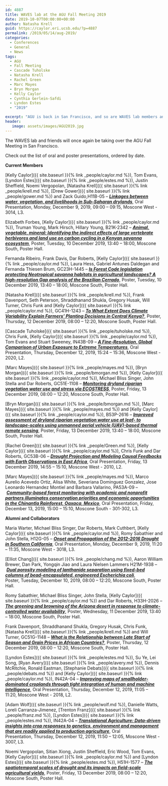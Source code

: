 ```yaml
---
id: 4887
title: WAVES lab at the AGU Fall Meeting 2019
date: 2019-10-07T00:00:00+00:00
author: Natasha Krell
guid: https://caylor.eri.ucsb.edu/?p=4887
permalink: /2019/05/14/aug-2019/
categories:
  - Conferences
  - General
  - News
tags:
  - AGU
  - Fall Meeting
  - Cascade Tuholske
  - Natasha Krell
  - Rachel Green
  - Marc Mayes
  - Bryn Morgan
  - Kelly Caylor
  - Cynthia Gerlein-Safdi
  - Lyndon Estes
  - "2019"

excerpt: "AGU is back in San Francisco, and so are WAVES lab members and friends."
header:
   image: assets/images/AGU2019.jpg
---
```


The WAVES lab and friends will once again be taking over the AGU Fall Meeting in San Francisco.

Check out the list of oral and poster presentations, ordered by date.

**Current Members**

[Kelly Caylor]({{ site.baseurl }}{% link _people/caylor.md %}), Tom Evans, [Lyndon Estes]({{ site.baseurl }}{% link _people/estes.md %}), Justin Sheffield, Noemi Vergopolan, [Natasha Krell]({{ site.baseurl }}{% link _people/krell.md %}), [Drew Gower]({{ site.baseurl }}{% link _people/gower.md %}) and Zack Guido,<span class="itemNumber">H11B-05 &#8211; </span><span class="itemTitle"><em><strong><a href="https://agu.confex.com/agu/fm19/meetingapp.cgi/Paper/509021" target="_blank">Linkages between water, vegetation, and livelihoods in Sub-Saharan drylands</a></strong></em>, Oral Presentation, </span><span class="SlotDate">Monday, December 9, 2019, </span><span class="SlotTime">09:00 &#8211; 09:15, </span>Moscone West - 3014, L3.

Elizabeth Forbes, [Kelly Caylor]({{ site.baseurl }}{% link _people/caylor.md %}), Truman Young, Mark Hirsch, Hillary Young, B21K-2342 &#8211; <span class="PaperListTitle"><a href="https://agu.confex.com/agu/fm19/meetingapp.cgi/Paper/493178"><em><strong>Animal, vegetable, mineral: Identifying the indirect effects of large vertebrate herbivores and land use on carbon cycling in a Kenyan savanna ecosystem</strong></em></a>, Poster, Tuesday, 10 December 2019, 13:40 &#8211; 18:00, Moscone South, Poster Hall. </span>

Fernanda Ribeiro, Frank Davis, Dar Roberts, [Kelly Caylor]({{ site.baseurl }}{% link _people/caylor.md %}), Laura Hess, Gabriel Antunes Daldegan and Fernanda Thiesen Brum, GC23H-1445 &#8211; <span class="PaperListTitle"><a href="https://agu.confex.com/agu/fm19/meetingapp.cgi/Paper/564268"><em><strong>Is Forest Code legislation protecting Neotropical savanna habitats in agricultural landscapes? A high-resolution Gap analysis of the Brazilian Cerrado</strong></em></a>, Poster, Tuesday, 10 December 2019, 13:40 &#8211; 18:00, Moscone South, Poster Hall. </span>

[Natasha Krell]({{ site.baseurl }}{% link _people/krell.md %}), Frank Davenport, Seth Peterson, Shraddhanand Shukla, Gregory Husak, Will Turner, Chris Funk and [Kelly Caylor]({{ site.baseurl }}{% link _people/caylor.md %}), GC41H-1243 &#8211; <span class="PaperListTitle"><a href="https://agu.confex.com/agu/fm19/meetingapp.cgi/Paper/495151"><em><strong>To What Extent Does Climate Variability Explain Farmers’ Planting Decisions in Central Kenya?</strong></em></a>, Poster, Thursday, 12 December 2019, 08:00 &#8211; 12:20, Moscone South, Poster Hall. </span>

[Cascade Tuholske]({{ site.baseurl }}{% link _people/tuholske.md %}), Chris Funk, [Kelly Caylor]({{ site.baseurl }}{% link _people/caylor.md %}), Tom Evans and Stuart Sweeney, <span class="itemNumber">IN43B-09 &#8211; </span><span class="itemTitle"><em><strong><a href="https://agu.confex.com/agu/fm19/meetingapp.cgi/Paper/599776" target="_blank">A Fine-Resolution, Global Comparison of Urban Exposure to Extreme Temperatures</a></strong></em>, Oral Presentation, </span><span class="SlotDate">Thursday, December 12, 2019, </span><span class="SlotTime">15:24 &#8211; 15:36, </span>Moscone West - 2020, L2.

[Marc Mayes]({{ site.baseurl }}{% link _people/mayes.md %}), [Bryn Morgan]({{ site.baseurl }}{% link _people/bmorgan.md %}), [Kelly Caylor]({{ site.baseurl }}{% link _people/caylor.md %}), Michael Bliss Singer, John Stella and Dar Roberts, GC51E-1108 &#8211; <span class="PaperListTitle"><a href="https://agu.confex.com/agu/fm19/meetingapp.cgi/Paper/500502"><em><strong>Monitoring dryland riparian vegetation water use and stress via ECOSTRESS</strong></em></a>, Poster, Friday, 13 December 2019, 08:00 &#8211; 12:20, Moscone South, Poster Hall. </span>

[Bryn Morgan]({{ site.baseurl }}{% link _people/bmorgan.md %}), [Marc Mayes]({{ site.baseurl }}{% link _people/mayes.md %}) and [Kelly Caylor]({{ site.baseurl }}{% link _people/caylor.md %}), B53P-2616 &#8211; <span class="PaperListTitle"><a href="https://agu.confex.com/agu/fm19/meetingapp.cgi/Paper/594344"><em><strong>Improved assessment of dryland riparian vegetation water use at leaf- to landscape-scales using unmanned aerial vehicle (UAV)-based thermal remote sensing</strong></em></a>, Poster, Friday, 13 December 2019, 13:40 &#8211; 18:00, Moscone South, Poster Hall. </span>

[Rachel Green]({{ site.baseurl }}{% link _people/Green.md %}), [Kelly Caylor]({{ site.baseurl }}{% link _people/caylor.md %}), Chris Funk and Dar Roberts, <span class="itemNumber">GC53B-06 &#8211; <span class="PaperListTitle"><a href="https://agu.confex.com/agu/fm19/meetingapp.cgi/Paper/518434"><em><strong>Drought Projection and Modeling Causal Feedbacks with Earth Observations in East Africa</strong></em></a>, Oral Presentation, Friday, 13 December 2019, 14:55 &#8211; 15:10, Moscone West - 2010, L2. </span>


[Marc Mayes]({{ site.baseurl }}{% link _people/mayes.md %}), Marco Aurelio Acevedo Ortiz, Alisa White, Severiana Dominguez Gonzalez, Jose Leonardo Hernandez Montiel and Barbara Vallarino, <span class="itemNumber">PA53A-09 &#8211; </span><span class="itemTitle"><em><strong><a href="https://agu.confex.com/agu/fm19/meetingapp.cgi/Paper/595608" target="_blank">Community-based forest monitoring with academic and nonprofit partners illuminates conservation priorities and economic opportunities in the Chinantla Rainforest, Oaxaca, Mexico</a></strong></em>, Oral Presentation, </span><span class="SlotDate">Friday, December 13, 2019, </span><span class="SlotTime">15:00 &#8211; 15:10, </span>Moscone South - 301-302, L3.

**Alumni and Collaborators**

Maria Warter, Michael Bliss Singer, Dar Roberts, Mark Cuthbert, [Kelly Caylor]({{ site.baseurl }}{% link _people/caylor.md %}), Romy Sabathier and John Stella, <span class="itemNumber">H12G-05 &#8211; </span><span class="itemTitle"><em><strong><a href="https://agu.confex.com/agu/fm19/meetingapp.cgi/Paper/496318" target="_blank">Onset and Propagation of the 2012-2016 Drought in Southern California</a></strong></em>, Oral Presentation, </span><span class="SlotDate">Monday, December 9, 2019, </span><span class="SlotTime">11:20 &#8211; 11:35, </span>Moscone West - 3018, L3.

[Elliot Chang]({{ site.baseurl }}{% link _people/chang.md %}), Aaron William Brewer, Dan Park, Yongqin Jiao and Laura Nielsen Lammers <span class="itemNumber">H21M-1938 &#8211; </span><span class="itemTitle"><em><strong><a href="https://agu.confex.com/agu/fm19/meetingapp.cgi/Paper/520013" target="_blank">Dual porosity modeling of lanthanide separation using fixed-bed columns of bead-encapsulated, engineered Escherichia coli</a></strong></em>, Poster, </span><span class="SlotDate">Tuesday, December 10, 2019, </span><span class="SlotTime">08:00 &#8211; 12:20, </span>Moscone South, Poster Hall.

Romy Sabathier, Michael Bliss Singer, John Stella, [Kelly Caylor]({{ site.baseurl }}{% link _people/caylor.md %}) and Dar Roberts, H33H-2026 &#8211; <span class="PaperListTitle"><a href="https://agu.confex.com/agu/fm19/meetingapp.cgi/Paper/533679"><em><strong>The greening and browning of the Arizona desert in response to climate-controlled water availability</strong></em></a>, Poster, Wednesday, 11 December 2019, 13:40 &#8211; 18:00, Moscone South, Poster Hall. </span>

Frank Davenport, Shraddhanand Shukla, Gregory Husak, Chris Funk, [Natasha Krell]({{ site.baseurl }}{% link _people/krell.md %}) and Will Turner, GC51G-1148 &#8211; <span class="PaperListTitle"><a href="https://agu.confex.com/agu/fm19/meetingapp.cgi/Paper/500237"><em><strong>What is the Relationship between Late Start of Season and Grain Prices in African Countries?</strong></em></a>, Poster, Thursday, 12 December 2019, 08:00 &#8211; 12:20, Moscone South, Poster Hall. </span>


[Lyndon Estes]({{ site.baseurl }}{% link _people/estes.md %}), Su Ye, Lei Song, [Ryan Avery]({{ site.baseurl }}{% link _people/avery.md %}), Dennis McRitchie, Ronald Eastman, [Stephanie Debats]({{ site.baseurl }}{% link _people/debats.md %}) and [Kelly Caylor]({{ site.baseurl }}{% link _people/caylor.md %}), <span class="itemNumber">IN42A-04 &#8211; </span><span class="itemTitle"><em><strong><a href="https://agu.confex.com/agu/fm19/meetingapp.cgi/Paper/546886" target="_blank">Improving maps of smallholder-dominated croplands through tight integration of human and machine intelligence</a></strong></em>, Oral Presentation, </span><span class="SlotDate">Thursday, December 12, 2019, </span><span class="SlotTime">11:05 &#8211; 11:20, </span>Moscone West - 2018, L2.

[Adam Wolf]({{ site.baseurl }}{% link _people/wolf.md %}), Danielle Watts, Loreli Carranza-Jimenez, [Trenton Franz]({{ site.baseurl }}{% link _people/franz.md %}), [Lyndon Estes]({{ site.baseurl }}{% link _people/estes.md %}), <span class="itemNumber">IN42A-04 &#8211; </span><span class="itemTitle"><em><strong><a href="https://agu.confex.com/agu/fm19/meetingapp.cgi/Paper/631727" target="_blank">Translational Agriculture: Data-driven insights into crop responses to genetics, environment and management that are readily applied to production agriculture</a></strong></em>, Oral Presentation, </span><span class="SlotDate">Thursday, December 12, 2019, </span><span class="SlotTime">11:50 &#8211; 12:05, </span>Moscone West - 3007, L3.

Noemi Vergopolan, Sitian Xiong, Justin Sheffield, Eric Wood, Tom Evans, [Kelly Caylor]({{ site.baseurl }}{% link _people/caylor.md %}) and [Lyndon Estes]({{ site.baseurl }}{% link _people/estes.md %}), H51H-1577 &#8211; <span class="PaperListTitle"><a href="https://agu.confex.com/agu/fm19/meetingapp.cgi/Paper/581083"><em><strong>The spatiotemporal scales of drought and its impacts on field-scale agricultural yields</strong></em></a>, Poster, Friday, 13 December 2019, 08:00 &#8211; 12:20, Moscone South, Poster Hall. </span>

